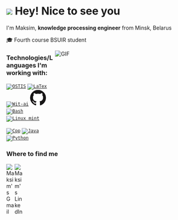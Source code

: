 <h1><img src="https://emojis.slackmojis.com/emojis/images/1531849430/4246/blob-sunglasses.gif?1531849430" width="30"/> Hey! Nice to see you</h1>

I'm Maksim, <b>knowledge processing engineer</b> from Minsk, Belarus 

:mortar_board: Fourth course BSUIR student

  <img align="right" alt="GIF" src="https://github.com/abhisheknaiidu/abhisheknaiidu/blob/master/code.gif?raw=true" width="375" height="230" />

### Technologies/Languages I'm working with:

<code><a href="http://ims.ostis.net/"><img alt="OSTIS" title="OSTIS" src="http://conf.ostis.net/wp-content/uploads/2021/05/cropped-Group-1.png" height="42"></a></code>
<code><a href="https://www.latex-project.org/"><img alt="LaTex" title="LaTex" src="https://i0.wp.com/levashove.ru/wp-content/uploads/2019/05/latex-logo.png?fit=800%2C400&ssl=1" height="42"></a></code>
<code><a href="https://wit.ai/"><img alt="Wit-ai" title="Wit.ai" src="https://avatars.githubusercontent.com/u/4723433?s=280&v=4" height="42"></a></code>
<code><a href="https://github.com/"><img alt="GitHub" title="GitHub" src="https://raw.githubusercontent.com/github/explore/78df643247d429f6cc873026c0622819ad797942/topics/github/github.png" height="42"></a></code>
<code><a href="https://www.gnu.org/software/bash"><img alt="Bash" title="Bash" src="https://github.com/cheesits456/cheesits456/raw/master/icons/bash.png" height="42"></a></code>
<code><a href="https://linuxmint.com/"><img alt="Linux mint" title="Linux mint" src="https://winaero.com/blog/wp-content/uploads/2019/12/Linux-Mint-Linuxmint-Logo-Icon-New.png" height="42"></a></code>

<code><a href="https://isocpp.org/"><img alt="Cpp" title="C++" src="https://user-images.githubusercontent.com/42747200/46140125-da084900-c26d-11e8-8ea7-c45ae6306309.png" height="42"></a></code>
<code><a href="https://isocpp.org/"><img alt="Java" title="Java" src="https://cdn-icons-png.flaticon.com/512/226/226777.png" height="42"></a></code>
<code><a href="https://isocpp.org/"><img alt="Python" title="Python" src="https://zhurnalonlain.ru/uploads/posts/2020-04/7213/7213.jpg" height="42"></a></code>

<h3>Where to find me</h3>

<a href="mailto:orlovmaksimkonstit@gmail.com">
  <img align="left" alt="Maksim's Gmail" width="22px" src="https://upload.wikimedia.org/wikipedia/commons/4/4e/Gmail_Icon.png" />
</a>

<a href="https://www.linkedin.com/in/maksim-orlov-0b4386204/">
  <img align="left" alt="Maksim's LinkedIn" width="22px" src="https://raw.githubusercontent.com/peterthehan/peterthehan/master/assets/linkedin.svg" />
</a>
